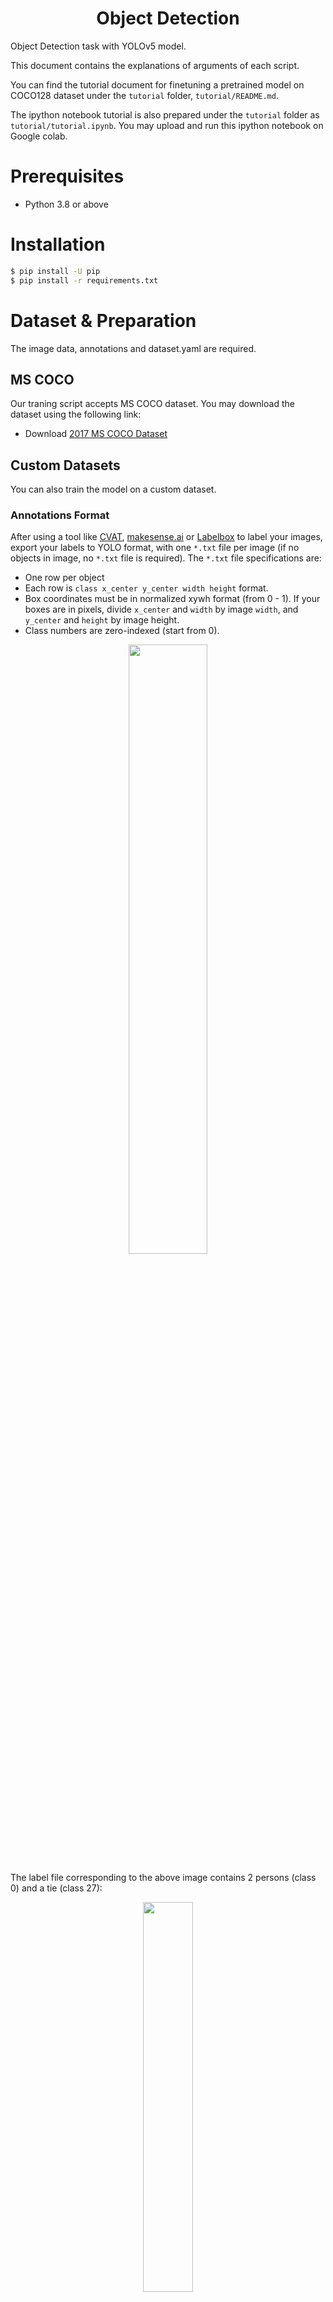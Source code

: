 <h1 align="center">  Object Detection </h1>
Object Detection task with YOLOv5 model.

This document contains the explanations of arguments of each script.


You can find the tutorial document for finetuning a pretrained model on COCO128 dataset under the `tutorial` folder, `tutorial/README.md`. 


The ipython notebook tutorial is also prepared under the `tutorial` folder as `tutorial/tutorial.ipynb`. You may upload and run this ipython notebook on Google colab.

# Prerequisites
- Python 3.8 or above

# Installation
```bash
$ pip install -U pip
$ pip install -r requirements.txt
```

# Dataset & Preparation

The image data, annotations and dataset.yaml are required. 

## MS COCO

Our traning script accepts MS COCO dataset. You may download the dataset using the following link:

- Download [2017 MS COCO Dataset](https://cocodataset.org/#download) 

## Custom Datasets

You can also train the model on a custom dataset. 

### Annotations Format
After using a tool like [CVAT](https://github.com/openvinotoolkit/cvat), [makesense.ai](https://www.makesense.ai) or [Labelbox](https://labelbox.com) to label your images, export your labels to YOLO format, with one `*.txt` file per image (if no objects in image, no `*.txt` file is required). The `*.txt` file specifications are:

- One row per object
- Each row is `class x_center y_center width height` format.
- Box coordinates must be in normalized xywh format (from 0 - 1). If your boxes are in pixels, divide `x_center` and `width` by image `width`, and `y_center` and `height` by image height.
- Class numbers are zero-indexed (start from 0).

<div align="center">
<img src="../imgs/readme_img.jpg" width="50%" /> 
</div>

The label file corresponding to the above image contains 2 persons (class 0) and a tie (class 27):
<div align="center">
<img src="../imgs/readme_img2.png" width="40%" /> 
</div>

###  Directory Organization
Your own datasets are expected to have the following structure. We assume `/dataset` is next to the `/yolov5` directory. YOLOv5 locates labels automatically for each image by replacing the last instance of `/images/` in each image path with `/labels/`.

```bash
- Dataset name
    -- images
        -- train
            --- img001.jpg
            --- ...
        -- val
            --- img002.jpg
            --- ...
    
    -- labels
        -- train
            --- img001.txt
            --- ...
        -- val
            --- img002.txt
            --- ...

- yolov5

- generate_npy

- exporting
    
```

###  dataset.yaml

The yaml file for COCO dataset has been prepared in `./data/coco.yaml`. For custom dataset, you need to prepare the yaml file and save it under `./data/`. The yaml file is expected to have the following format:

```bash
# train and val datasets (image directory or *.txt file with image paths)  
train: ./datasets/images/train/  
val: ./datasets/images/val/  

# number of classes  
nc: number of classes

# class names
names: list of class names

```

# Train

For training on MS COCO, execute commands in the folder `yolov5`:
```shell
CUDA_VISIBLE_DEVICES='0' python train.py --data coco.yaml --cfg yolov5s-noupsample.yaml --weights '' --batch-size 64 
```

`CUDA_VISIBLE_DEVICES='0'` indicates the gpu ids.

`--data` the yaml file. (located under `./data/`)

`--cfg` the model configuration. (located under `./model/`) (`yolov5s-noupsample.yaml` for 520, `yolov5s.yaml` for 720)

`--hyp` the path to hyperparameters file. (located under `./data/`)

`--weights` the path to pretained model weights. ('' if train from scratch)

`--epochs` the number of epochs to train. (Default: 300)

`--batch-size` batch size. (Default: 16)

`--img-size` the input size of the model. (Default: (640, 640))

`--workers` the maximum number of dataloader workers. (Default: 8)

By default, the trained models are saved under `./runs/train/`.

## Generating .npy for different model input
We can generating `.npy` for different model input by using `yolov5_generate_npy.py`. Execute commands in the folder `generate_npy`:
```shell
python yolov5_generate_npy.py --input-h 640 --input-w 640 
```

`--input-h` the input height. (Default: 640)
`--input-w` the input width. (Default: 640)

We could get `*.npy`

# Configure the paths yaml file
You are expected to create a yaml file which stores all the paths related to the trained models. This yaml file will be used in the following sections. You can check and modify the `pretrained_paths_520.yaml` and `pretrained_paths_720.yaml` under `/yolov5/data/`. The yaml file is expected to contain the following information:

```bash
grid_dir: path_to_npy_file_directory
grid20_path: path_to_grid20_npy_file
grid40_path: path_to_grid40_npy_file
grid80_path: path_to_grid80_npy_file

yolov5_dir: path_to_yolov5_directory
path: path_to_pretrained_yolov5_model_weights_pt_file
yaml_path: path_to_the_model_configuration_yaml_file
pt_path: path_to_export_yolov5_model_weights_kneron_supported_file
onnx_export_file: path_to_export_yolov5_onnx_model_file

input_w: model_input_weight
input_h: model_input_height

nc: number_of_classes

names: list_of_class_names
```

# Save and Convert to ONNX
This section will introduce how to save the trained model for pytorch1.4 supported format and convert to ONNX. 

## Exporting ONNX model in the PyTorch 1.7 environment
We can convert the model to onnx by using `yolov5_export.py`. Execute commands in the folder `yolov5`:

```bash
python ../exporting/yolov5_export.py --data path_to_pretrained_path_yaml_file
```

`--data` the path to pretrained model paths yaml file (Default: ../yolov5/data/pretrained_paths_520.yaml)

We could get onnx model. 


## Converting onnx by tool chain
Pull the latest [ONNX converter](https://github.com/kneron/ONNX_Convertor/tree/master/optimizer_scripts) from github. You may read the latest document from Github for converting ONNX model. Execute commands in the folder `ONNX_Convertor/optimizer_scripts`:
(reference: https://github.com/kneron/ONNX_Convertor/tree/master/optimizer_scripts)

```bash
python -m onnxsim input_onnx_model output_onnx_model

python pytorch2onnx.py input.pth output.onnx
```

We could get converted onnx model.


# Inference

Before model inference, we assume that the model has been converted to onnx model as in the previous section (even if only inference pth model). Create a yaml file containing the path information. For model inference on a single image, execute commands in the folder `yolov5`:

```bash
python inference.py --data path_to_pretrained_path_yaml_file --img-path path_to_image --save-path path_to_saved_image
```

`--img-path` the path to the image.

`--save-path` the path to draw and save the image with bbox.

`--data` the path to pretrained model paths yaml file. (Default: data/pretrained_paths_520.yaml)

`--conf_thres` the score threshold of bounding boxes. (Default: 0.3)

`--iou_thres` the iou threshold for NMS. (Default: 0.3) 

`--onnx` whether is onnx model inference. 

You could find preprocessing and postprocessing processes under the folder `exporting/yolov5/`. 


# Evaluation 

## Evaluation Metric

We will use mean Average Precision (mAP) for evaluation. You can find the script for computing mAP in `test.py`.

`mAP`: mAP is the average of Average Precision (AP). AP summarizes a precision-recall curve as the weighted mean of precisions achieved at each threshold, with the increase in recall from the previous threshold used as the weight:

<img src="https://latex.codecogs.com/svg.image?AP&space;=&space;\sum_n&space;(R_n-R_{n-1})P_n&space;" title="AP = \sum_n (R_n-R_{n-1})P_n " />

where <img src="https://latex.codecogs.com/svg.image?R_n" title="R_n" />  and <img src="https://latex.codecogs.com/svg.image?P_n" title="P_n" /> are the precision and recall at the nth threshold. The mAP compares the ground-truth bounding box to the detected box and returns a score. The higher the score, the more accurate the model is in its detections.

## Evaluation on a Dataset

For evaluating the trained model on dataset:

```shell
python test.py --weights path_to_pth_model_weight --data path_to_data_yaml_file
```

`--weights` The path to pretrained model weight. (Defalut: best.pt)

`--data` The path to data yaml file. (Default: data/coco128.yaml)

`--img-size` Input shape of the model (Default: (640, 640))

`--conf-thres` Object confidence threshold. (Default: 0.001)

`--device` Cuda device, i.e. 0 or 0,1,2,3 or cpu. (Default: cpu)

`--verbose` Whether report mAP by class.

## End-to-End Evaluation

If you would like to perform an end-to-end test with an image dataset, you can use `inference_e2e.py` under the directory `yolov5` to obtain the prediction results.
You have to prepare an initial parameter yaml file for the inference runner. You may check `utils/init_params.yaml` for the format.

```bash
python inference_e2e.py --img-path path_to_dataset_folder --params path_to_init_params_file --save-path path_to_save_json_file
```

`--img-path` Path to the dataset directory

`--params` Path to initial parameter yaml file for the inference runner

`--save-path` Path to save the prediction to a json file

`--gpu` GPU id  (-1 if cpu) (Default: -1)

The predictions will be saved into a json file that has the following structure:

```bash
[
    {'img_path':image_path_1
    'bbox': [[l,t,w,h,score,class_id], [l,t,w,h,score,class_id]]
    },
    {'img_path':image_path_2
    'bbox': [[l,t,w,h,score,class_id], [l,t,w,h,score,class_id]]
    },
    ...
]
```
# Model

Backbone | Input Size |  FPS on 520 | FPS on 720  | Model Size | mAP
--- | --- |:---:|:---:|:---:|:---:
[YOLOv5s (no upsample)](https://github.com/kneron/Model_Zoo/tree/main/detection/yolov5/yolov5s-noupsample) | 640x640 | 4.91429 | - | 13.1M | 40.4%
[YOLOv5s (with upsample)](https://github.com/kneron/Model_Zoo/tree/main/detection/yolov5/yolov5s) | 640x640 | - | 24.4114 | 14.6M | 50.9%

[YOLOv5s (no upsample)](https://github.com/kneron/Model_Zoo/tree/main/detection/yolov5/yolov5s-noupsample) is the yolov5s model backbone without upsampling operation, since 520 hardware does not support upsampling operation.
